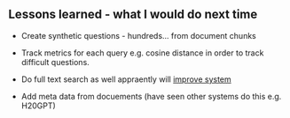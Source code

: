 ## Lessons learned - what I would do next time

- Create synthetic questions - hundreds... from document chunks

- Track metrics for each query e.g. cosine distance in order to track difficult questions.

- Do full text search as well appraently will [improve system](https://jxnl.co/writing/2024/05/11/low-hanging-fruit-for-rag-search/#4-tracking-average-cosine-distance-and-cohere-reranking-score)

- Add meta data from docuements (have seen other systems do this e.g. H20GPT)
